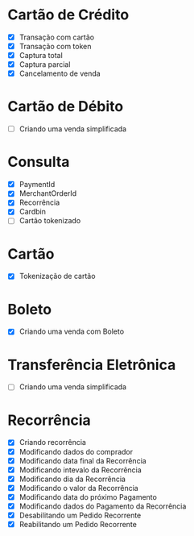 # Cartão de Crédito
- [X] Transação com cartão
- [X] Transação com token
- [X] Captura total
- [X] Captura parcial
- [X] Cancelamento de venda

# Cartão de Débito
- [ ] Criando uma venda simplificada

# Consulta
- [X] PaymentId
- [X] MerchantOrderId
- [X] Recorrência
- [X] Cardbin
- [ ] Cartão tokenizado

# Cartão
- [X] Tokenização de cartão

# Boleto
- [X] Criando uma venda com Boleto

# Transferência Eletrônica
- [ ] Criando uma venda simplificada

# Recorrência
- [X] Criando recorrência
- [X] Modificando dados do comprador
- [X] Modificando data final da Recorrência
- [X] Modificando intevalo da Recorrência
- [X] Modificando dia da Recorrência
- [X] Modificando o valor da Recorrência
- [X] Modificando data do próximo Pagamento
- [X] Modificando dados do Pagamento da Recorrência
- [X] Desabilitando um Pedido Recorrente
- [X] Reabilitando um Pedido Recorrente